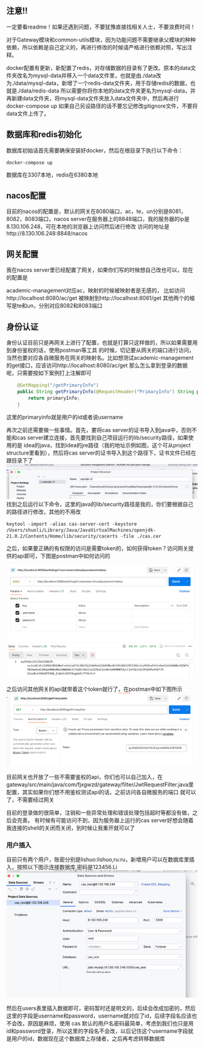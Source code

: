 ## 注意!!

一定要看readme！如果还遇到问题，不要犹豫直接找相关人士，不要浪费时间！

对于Gateway模块和common-utils模块，因为功能问题不需要继承父模块的种种依赖，所以依赖是自己定义的，再进行修改的时候请严格进行依赖对照，写出注释。

docker配置有更新，新配置了redis，对存储数据的目录有了更改。原本的data文件夹改名为mysql-data并移入一个data文件里，也就是由./data改为./data/mysql-data，新增了一个redis-data文件夹，用于存储redis的数据，也就是./data/redis-data
所以需要你将你本地的data文件夹更名为mysql-data，并再新建data文件夹，将mysql-data文件夹放入data文件夹中，然后再进行docker-compose up
如果自己另设路径的话不要忘记修改gitignore文件，不要将data文件上传了。


## 数据库和redis初始化

数据库初始话首先需要确保安装好docker，然后在根目录下执行以下命令：

```shell
docker-compose up 
```
数据库在3307本地，redis在6380本地

## nacos配置

目前的nacos的配置是，默认的网关在8080端口，ac，te，un分别是8081，8082，8083端口，nacos server在服务器上的8848端口，我的服务器的ip是8.130.106.248，可在本地的浏览器上访问然后进行修改
访问的地址是http://8.130.106.248:8848/nacos

## 网关配置
我在nacos server里已经配置了网关，如果你们写的时候想自己改也可以，现在的配置是

academic-management对应ac，映射的时候被映射者是无感的，
比如访问http://localhost:8080/ac/get
被映射到http://localhost:8081/get
其他两个的缩写是te和un，分别对应8082和8083端口

## 身份认证
身份认证目前只是再网关上进行了配置，也就是打算只这样做的，所以如果需要用到身份鉴权的话，使用postman等工具
的时候，切记要从网关的端口进行访问，当然也要对应各自微服务在网关的映射名。比如想测试academic-management的get接口，应该访问http://localhost:8080/ac/get
那么怎么拿到登录的数据呢，只需要按如下案例打上注解即可
```java
    @GetMapping("/getPrimaryInfo")
    public String getPrimaryInfo(@RequestHeader("PrimaryInfo") String primaryInfo) {
        return primaryInfo;
    }
```
这里的primaryinfo就是用户的id或者说username

再次之前还需要做一些事情。首先，要将cas server的证书导入到java中，否则不能和cas server建立连接，首先要找到自己项目运行的lib/security路径，如果使用的是
idea的java，找到idea的jre路径（我的地址示例如图，这个可从project structure里看到），然后将cas server的证书导入到这个路径下，证书文件已经在跟目录下了
![img.png](imgs/img.png)
找到之后运行以下命令，这里的java的lib/security路径是我的，你们要根据自己的路径进行修改，其他的不用改
```shell
keytool -import -alias cas-server-cert -keystore /Users/shuoli/Library/Java/JavaVirtualMachines/openjdk-21.0.2/Contents/Home/lib/security/cacerts -file ./cas.cer
```

之后，如果要正确的有权限的访问是需要token的，如何获得token？访问网关提供的api即可，下图是postman中如何访问的

![img_1.png](imgs/img_1.png)

之后访问其他网关的api就带着这个token就行了，在postman中如下图所示
![img.png](imgs/img2.png)

目前网关也开放了一些不需要鉴权的api，你们也可以自己加入，在gateway/src/main/java/com/fjxgwzd/gateway/filter/JwtRequestFilter.java里配置，其实如果你们想不用鉴权测试api的话，之前访问各自微服务的端口
就可以了，不需要经过网关

目前的登录做的很简单，注销和一些异常处理和错误处理包括超时等都没有做，之后会完善。
有时候有可能访问不到，因为服务器上运行的cas server好想会随着我连接的shell的关闭而关闭，到时候让我重开就可以了

### 用户插入
目前只有两个用户，账密分别是lishuo:lishuo,ru:ru，新增用户可以在数据库里插入，按照以下图示连接数据库,密码是123456.Li
![img.png](imgs/img3.png)

然后在users表里插入数据即可，密码暂时还是明文的，后续会改成加密的，然后这里的字段是username和password，username就对应了id，后续字段名应该也不会改，原因是麻烦，使用
cas 默认的用户名密码最简单，考虑到我们也只是用id和password登录，所以这里的字段名不会改，以后记住这个username字段就是用户的id，数据现在这个数据库上存储者，之后再考虑转移数据库

